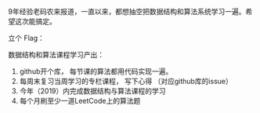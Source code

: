 9年经验老码农来报道，一直以来，都想抽空把数据结构和算法系统学习一遍。希望这次能搞定。

立个 Flag：

数据结构和算法课程学习产出：

1. github开个库， 每节课的算法都用代码实现一遍。 
2. 每周末复习当周学习的专栏课程， 写下心得 （对应github库的issue）
3. 今年（2019）内完成数据结构与算法课程的学习
4. 每个月刷至少一道LeetCode上的算法题

